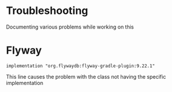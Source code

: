 # Troubleshooting

Documenting various problems while working on this

# Flyway

`implementation "org.flywaydb:flyway-gradle-plugin:9.22.1"`

This line causes the problem with the class not having the specific implementation
